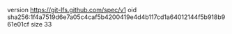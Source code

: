 version https://git-lfs.github.com/spec/v1
oid sha256:1f4a7519d6e7a05c4caf5b4200419e4d4b117cd1a64012144f5b918b961e01cf
size 33
